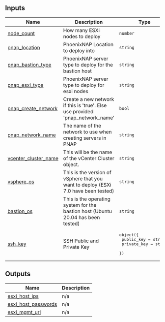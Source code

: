 <!-- BEGIN_TF_DOCS -->
## Inputs

| Name | Description | Type | Default | Required |
|------|-------------|------|---------|:--------:|
| <a name="input_node_count"></a> [node\_count](#input\_node\_count) | How many ESXi nodes to deploy | `number` | n/a | yes |
| <a name="input_pnap_location"></a> [pnap\_location](#input\_pnap\_location) | PhoenixNAP Location to deploy into | `string` | n/a | yes |
| <a name="input_pnap_bastion_type"></a> [pnap\_bastion\_type](#input\_pnap\_bastion\_type) | PhoenixNAP server type to deploy for the bastion host | `string` | n/a | yes |
| <a name="input_pnap_esxi_type"></a> [pnap\_esxi\_type](#input\_pnap\_esxi\_type) | PhoenixNAP server type to deploy for esxi nodes | `string` | n/a | yes |
| <a name="input_pnap_create_network"></a> [pnap\_create\_network](#input\_pnap\_create\_network) | Create a new network if this is 'true'. Else use provided 'pnap\_network\_name' | `bool` | n/a | yes |
| <a name="input_pnap_network_name"></a> [pnap\_network\_name](#input\_pnap\_network\_name) | The name of the network to use when creating servers in PNAP | `string` | n/a | yes |
| <a name="input_vcenter_cluster_name"></a> [vcenter\_cluster\_name](#input\_vcenter\_cluster\_name) | This will be the name of the vCenter Cluster object. | `string` | n/a | yes |
| <a name="input_vsphere_os"></a> [vsphere\_os](#input\_vsphere\_os) | This is the version of vSphere that you want to deploy (ESXi 7.0 have been tested) | `string` | `"vmware_esxi_7_0"` | no |
| <a name="input_bastion_os"></a> [bastion\_os](#input\_bastion\_os) | This is the operating system for the bastion host (Ubuntu 20.04 has been tested) | `string` | `"ubuntu_20_04"` | no |
| <a name="input_ssh_key"></a> [ssh\_key](#input\_ssh\_key) | SSH Public and Private Key | <pre>object({<br>    public_key  = string<br>    private_key = string<br>  })</pre> | n/a | yes |

## Outputs

| Name | Description |
|------|-------------|
| <a name="output_esxi_host_ips"></a> [esxi\_host\_ips](#output\_esxi\_host\_ips) | n/a |
| <a name="output_esxi_host_passwords"></a> [esxi\_host\_passwords](#output\_esxi\_host\_passwords) | n/a |
| <a name="output_esxi_mgmt_url"></a> [esxi\_mgmt\_url](#output\_esxi\_mgmt\_url) | n/a |
<!-- END_TF_DOCS -->